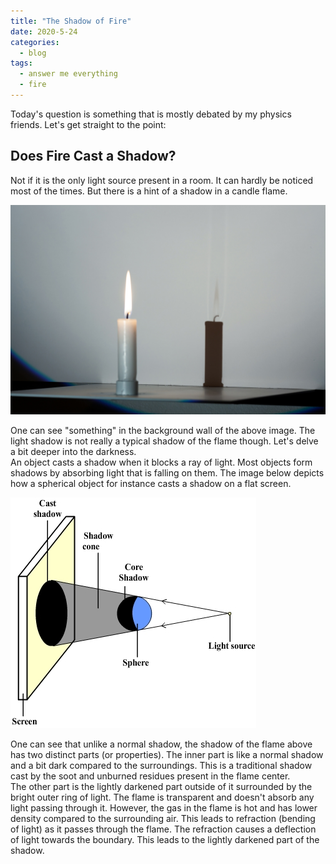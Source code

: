 ```yaml
---
title: "The Shadow of Fire"
date: 2020-5-24
categories:
  - blog
tags:
  - answer me everything
  - fire
---
```


Today's question is something that is mostly debated by my physics friends. Let's get straight to the point:

## Does Fire Cast a Shadow?

Not if it is the only light source present in a room. It can hardly be noticed most of the times. But there is a hint of a shadow in a candle flame.

![Fire Shadow](/assets/images/fire_shadow.jpg)

One can see "something" in the background wall of the above image. The light shadow is not really a typical shadow of the flame though. Let's delve a bit deeper into the darkness.  
An object casts a shadow when it blocks a ray of light. Most objects form shadows by absorbing light that is falling on them. The image below depicts how a spherical object for instance casts a shadow on a flat screen.

![Shadow formation](/assets/images/shadow.jpg)

One can see that unlike a normal shadow, the shadow of the flame above has two distinct parts (or properties). The inner part is like a normal shadow and a bit dark compared to the surroundings. This is a traditional shadow cast by the soot and unburned residues present in the flame center.  
The other part is the lightly darkened part outside of it surrounded by the bright outer ring of light. The flame is transparent and doesn't absorb any light passing through it. However, the gas in the flame is hot and has lower density compared to the surrounding air. This leads to refraction (bending of light) as it passes through the flame. The refraction causes a deflection of light towards the boundary. This leads to the lightly darkened part of the shadow.
